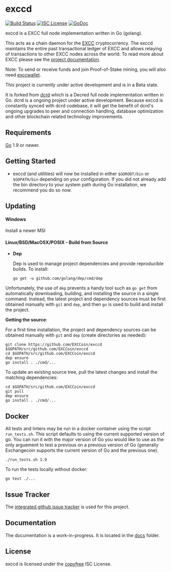 exccd
====

[![Build Status](https://travis-ci.org/EXCCoin/exccd.png?branch=master)](https://travis-ci.org/EXCCoin/exccd)
[![ISC License](http://img.shields.io/badge/license-ISC-blue.svg)](http://copyfree.org)
[![GoDoc](https://img.shields.io/badge/godoc-reference-blue.svg)](http://godoc.org/github.com/EXCCoin/exccd)

exccd is a EXCC full node implementation written in Go (golang).

This acts as a chain daemon for the [EXCC](https://cryptoxchanger.io/) cryptocurrency.
The exccd maintains the entire past transactional ledger of EXCC and allows
relaying of transactions to other EXCC nodes across the world. To read more
about EXCC please see the
[project documentation](https://cryptoxchanger.io/faq).

Note: To send or receive funds and join Proof-of-Stake mining, you will also need
[exccwallet](https://github.com/EXCCoin/exccwallet).

This project is currently under active development and is in a Beta state.

It is forked from [dcrd](https://github.com/decred/dcrd) which is a Decred
full node implementation written in Go.  dcrd is a ongoing project under active
development.  Because exccd is constantly synced with dcrd codebase, it will
get the benefit of dcrd's ongoing upgrades to peer and connection handling,
database optimization and other blockchain related technology improvements.

## Requirements

[Go](http://golang.org) 1.9 or newer.

## Getting Started

- exccd (and utilities) will now be installed in either ```$GOROOT/bin``` or
  ```$GOPATH/bin``` depending on your configuration.  If you did not already
  add the bin directory to your system path during Go installation, we
  recommend you do so now.

## Updating

#### Windows

Install a newer MSI

#### Linux/BSD/MacOSX/POSIX - Build from Source

- **Dep**

  Dep is used to manage project dependencies and provide reproducible builds.
  To install:

  `go get -u github.com/golang/dep/cmd/dep`

Unfortunately, the use of `dep` prevents a handy tool such as `go get` from
automatically downloading, building, and installing the source in a single
command.  Instead, the latest project and dependency sources must be first
obtained manually with `git` and `dep`, and then `go` is used to build and
install the project.

**Getting the source**:

For a first time installation, the project and dependency sources can be
obtained manually with `git` and `dep` (create directories as needed):

```
git clone https://github.com/EXCCoin/exccd $GOPATH/src/github.com/EXCCoin/exccd
cd $GOPATH/src/github.com/EXCCoin/exccd
dep ensure
go install . ./cmd/...
```

To update an existing source tree, pull the latest changes and install the
matching dependencies:

```
cd $GOPATH/src/github.com/EXCCoin/exccd
git pull
dep ensure
go install . ./cmd/...
```

## Docker

All tests and linters may be run in a docker container using the script
`run_tests.sh`.  This script defaults to using the current supported version of
go.  You can run it with the major version of Go you would like to use as the
only arguement to test a previous on a previous version of Go (generally Exchangecoin
supports the current version of Go and the previous one).

```
./run_tests.sh 1.9
```

To run the tests locally without docker:

```
go test ./...
```

## Issue Tracker

The [integrated github issue tracker](https://github.com/EXCCoin/exccd/issues)
is used for this project.

## Documentation

The documentation is a work-in-progress.  It is located in the
[docs](https://github.com/EXCCoin/exccd/tree/master/docs) folder.

## License

exccd is licensed under the [copyfree](http://copyfree.org) ISC License.
